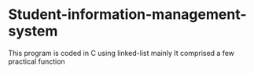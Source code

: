# Student-information-management-system
This program is coded in C using linked-list mainly
It comprised a few practical function
